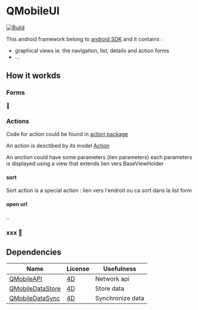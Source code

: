 # QMobileUI

[![Build](https://github.com/4d/android-QMobileUI/actions/workflows/build.yml/badge.svg)](https://github.com/4d/android-QMobileUI/actions/workflows/build.yml)

This android framework belong to [android SDK](https://github.com/4d/android-sdk) and it contains :
- graphical views ie. the navigation, list, details and action forms
- ...

## How it workds

### Forms

🚧

### Actions

Code for action could be found in [action package](qmobileui/src/main/java/com/qmobile/qmobileui/action)

An action is desctibed by its model [Action](qmobileui/src/main/java/com/qmobile/qmobileui/action/model/Action.kt)

An anction could have some parameters (lien parameters)
each parameters is displayed using a view that extends lien vers BaseViewHolder

#### sort

Sort action is a special action : lien vers l'endroit ou ca sort dans la list form

#### open url

..

### xxx 🚧



## Dependencies

| Name | License | Usefulness |
|-|-|-|
| [QMobileAPI](https://github.com/4d/android-QMobileAPI) | [4D](https://github.com/4d/android-QMobileAPI/blob/master/LICENSE.md) | Network api |
| [QMobileDataStore](https://github.com/4d/android-QMobileDataStore) | [4D](https://github.com/4d/android-QMobileDataStore/blob/master/LICENSE.md) | Store data |
| [QMobileDataSync](https://github.com/4d/android-QMobileDataSync) | [4D](https://github.com/4d/android-QMobileDataSync/blob/master/LICENSE.md) | Synchronize data |
